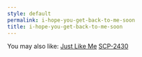 ```yaml
---
style: default
permalink: i-hope-you-get-back-to-me-soon
title: i-hope-you-get-back-to-me-soon
---
```

You may also like:
[Just Like Me](http://scp-wiki.net/just-like-me)
[SCP-2430](http://scp-wiki.net/scp-2430)